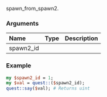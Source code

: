 spawn_from_spawn2.
### Arguments
**Name**|**Type**|**Description**
:---|:---|:---
spawn2_id||

### Example

```perl
my $spawn2_id = 1;
my $val = quest::($spawn2_id);
quest::say($val); # Returns uint
```